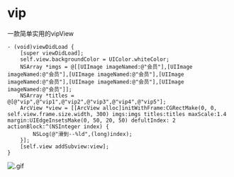 # vip
一款简单实用的vipView
```
- (void)viewDidLoad {
    [super viewDidLoad];
    self.view.backgroundColor = UIColor.whiteColor;
    NSArray *imgs = @[[UIImage imageNamed:@"会员"],[UIImage imageNamed:@"会员"],[UIImage imageNamed:@"会员"],[UIImage imageNamed:@"会员"],[UIImage imageNamed:@"会员"],[UIImage imageNamed:@"会员"]];
    NSArray *titles = @[@"vip",@"vip1",@"vip2",@"vip3",@"vip4",@"vip5"];
    ArcView *view = [[ArcView alloc]initWithFrame:CGRectMake(0, 0, self.view.frame.size.width, 300) imgs:imgs titles:titles maxScale:1.4 margin:UIEdgeInsetsMake(0, 50, 20, 50) defultIndex: 2 actionBlock:^(NSInteger index) {
        NSLog(@"滑到--%ld",(long)index);
    }];
    [self.view addSubview:view];
}
```
![.gif](https://upload-images.jianshu.io/upload_images/3382797-bed774f7bfdab375.gif?imageMogr2/auto-orient/strip)
